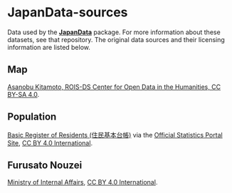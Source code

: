 # JapanData-sources

Data used by the [**JapanData**](https://github.com/passaglia/japandata) package. For more information about these datasets, see that repository. The original data sources and their licensing information are listed below.

## Map

[Asanobu Kitamoto, ROIS-DS Center for Open Data in the Humanities, CC BY-SA 4.0](https://geoshape.ex.nii.ac.jp/city/choropleth/).

## Population

[Basic Register of Residents (住民基本台帳)](https://www.soumu.go.jp/main_sosiki/jichi_gyousei/daityo/gaiyou.html) via the [Official Statistics Portal Site](https://www.e-stat.go.jp/stat-search/files?page=1&toukei=00200241&tstat=000001039591), [CC BY 4.0 International](https://www.soumu.go.jp/menu_kyotsuu/policy/tyosaku.html#tyosakuken).


## Furusato Nouzei

[Ministry of Internal Affairs](https://www.soumu.go.jp/main_sosiki/jichi_zeisei/czaisei/czaisei_seido/furusato/archive/), [CC BY 4.0 International](https://www.soumu.go.jp/menu_kyotsuu/policy/tyosaku.html#tyosakuken).


